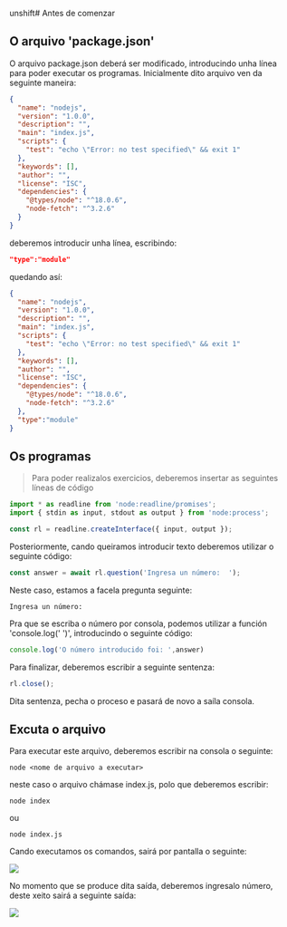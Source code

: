 unshift# Antes de comenzar 

## O arquivo 'package.json' 

O arquivo package.json deberá ser modificado, introducindo unha línea para poder executar os programas. Inicialmente dito arquivo ven da seguinte maneira:

```json
{
  "name": "nodejs",
  "version": "1.0.0",
  "description": "",
  "main": "index.js",
  "scripts": {
    "test": "echo \"Error: no test specified\" && exit 1"
  },
  "keywords": [],
  "author": "",
  "license": "ISC",
  "dependencies": {
    "@types/node": "^18.0.6",
    "node-fetch": "^3.2.6"
  }
}

```

deberemos introducir unha línea, escribindo:

```json
"type":"module"
```

quedando así: 

```json
{
  "name": "nodejs",
  "version": "1.0.0",
  "description": "",
  "main": "index.js",
  "scripts": {
    "test": "echo \"Error: no test specified\" && exit 1"
  },
  "keywords": [],
  "author": "",
  "license": "ISC",
  "dependencies": {
    "@types/node": "^18.0.6",
    "node-fetch": "^3.2.6"
  },
  "type":"module"
}


```

## Os programas

> Para poder realizalos exercicios, deberemos insertar as seguintes líneas de código

```javascript
import * as readline from 'node:readline/promises';
import { stdin as input, stdout as output } from 'node:process';

const rl = readline.createInterface({ input, output });
```

Posteriormente, cando queiramos introducir texto deberemos utilizar o seguinte código:

```javascript
const answer = await rl.question('Ingresa un número:  ');

```
Neste caso, estamos a facela pregunta seguinte: 
```
Ingresa un número: 
```

Pra que se escriba o número por consola, podemos utilizar a función 'console.log(' ')', introducindo o seguinte código:

```javascript
console.log('O número introducido foi: ',answer)
```
Para finalizar, deberemos escribir a seguinte sentenza:
```javascript
rl.close();
```
Dita sentenza, pecha o proceso e pasará de novo a saíla consola.

## Excuta o arquivo

Para executar este arquivo, deberemos escribir na consola o seguinte:

```
node <nome de arquivo a executar>
```
neste caso o arquivo chámase index.js, polo que deberemos escribir:
```
node index
```
ou
```
node index.js
```
Cando executamos os comandos, sairá por pantalla o seguinte:


![](./imaxenes/peticion_do_primeiro_numero.png)


No momento que se produce dita saída, deberemos ingresalo número, deste xeito sairá a seguinte saída:


![](./imaxenes/shell_inicio_0.png)

